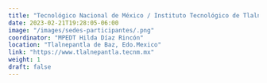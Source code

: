 ```yaml
---
title: "Tecnológico Nacional de México / Instituto Tecnológico de Tlalnepantla "
date: 2023-02-21T19:28:05-06:00
image: "/images/sedes-participantes/.png"
coordinator: "MPEDT Hilda Díaz Rincón" 
location: "Tlalnepantla de Baz, Edo.Mexico"
link: "https://www.tlalnepantla.tecnm.mx"
weight: 1
draft: false
---
```


